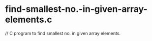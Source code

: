 # find-smallest-no.-in-given-array-elements.c
// C program to find smallest no. in given array elements.

